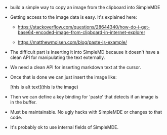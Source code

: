 - build a simple way to copy an image from the clipboard into SimpleMDE

- Getting access to the image data is easy. It's explained here:

     - https://stackoverflow.com/questions/28644340/how-do-i-get-base64-encoded-image-from-clipboard-in-internet-explorer

     - https://matthewmoisen.com/blog/paste-js-example/

- The difficult part is inserting it into SimpleMD because it doesn't have a
  clean API for manipulating the text externally.

- We need a clean API for inserting markdown text at the cursor.

- Once that is done we can just insert the image like:

    [this is alt text](this is the image)

- Then we can define a key binding for 'paste' that detects if an image is in
  the buffer.

- Must be maintainable. No ugly hacks with SimpleMDE or changes to that code.

- It's probably ok to use internal fields of SimpleMDE.
